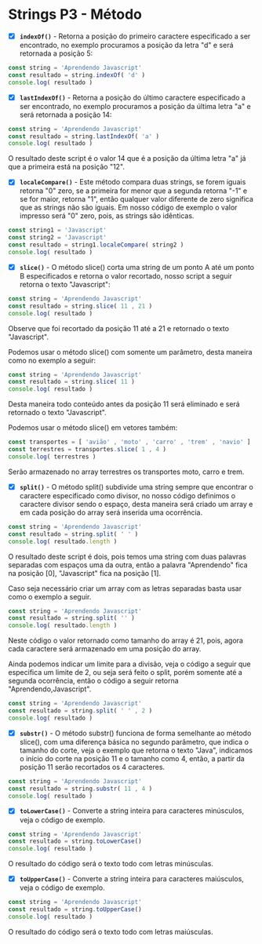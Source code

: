 # Strings P3 - Método

- [X] **`indexOf()`** - Retorna a posição do primeiro caractere especificado a ser encontrado, no exemplo procuramos a posição da letra "d" e será retornada a posição 5:

```js
const string = 'Aprendendo Javascript'
const resultado = string.indexOf( 'd' )
console.log( resultado )
```

- [X] **`lastIndexOf()`** - Retorna a posição do último caractere especificado a ser encontrado, no exemplo procuramos a posição da última letra "a" e será retornada a posição 14:

```js
const string = 'Aprendendo Javascript'
const resultado = string.lastIndexOf( 'a' )
console.log( resultado )
```

O resultado deste script é o valor 14 que é a posição da última letra "a" já que a primeira está na posição "12".

- [X] **`localeCompare()`** - Este método compara duas strings, se forem iguais retorna "0" zero, se a primeira for menor que a segunda retorna "-1" e se for maior, retorna "1", então qualquer valor diferente de zero significa que as strings não são iguais. Em nosso código de exemplo o valor impresso será "0" zero, pois, as strings são idênticas.

```js
const string1 = 'Javascript'
const string2 = 'Javascript'
const resultado = string1.localeCompare( string2 )
console.log( resultado )
```

- [X] **`slice()`** - O método slice() corta uma string de um ponto A até um ponto B especificados e retorna o valor recortado, nosso script a seguir retorna o texto "Javascript":

```js
const string = 'Aprendendo Javascript'
const resultado = string.slice( 11 , 21 )
console.log( resultado )
```

Observe que foi recortado da posição 11 até a 21 e retornado o texto "Javascript".

Podemos usar o método slice() com somente um parâmetro, desta maneira como no exemplo a seguir:

```js
const string = 'Aprendendo Javascript'
const resultado = string.slice( 11 )
console.log( resultado )
```

Desta maneira todo conteúdo antes da posição 11 será eliminado e será retornado o texto "Javascript".

Podemos usar o método slice() em vetores também:

```js
const transportes = [ 'avião' , 'moto' , 'carro' , 'trem' , 'navio' ]
const terrestres = transportes.slice( 1 , 4 )
console.log( terrestres )
```

Serão armazenado no array terrestres os transportes moto, carro e trem.

- [X] **`split()`** - O método split() subdivide uma string sempre que encontrar o caractere especificado como divisor, no nosso código definimos o caractere divisor sendo o espaço, desta maneira será criado um array e em cada posição do array será inserida uma ocorrência.

```js
const string = 'Aprendendo Javascript'
const resultado = string.split( ' ' )
console.log( resultado.length )
```

O resultado deste script é dois, pois temos uma string com duas palavras separadas com espaços uma da outra, então a palavra "Aprendendo" fica na posição [0], "Javascript" fica na posição [1].

Caso seja necessário criar um array com as letras separadas basta usar como o exemplo a seguir.

```js
const string = 'Aprendendo Javascript'
const resultado = string.split( '' )
console.log( resultado.length )
```

Neste código o valor retornado como tamanho do array é 21, pois, agora cada caractere será armazenado em
uma posição do array.

Ainda podemos indicar um limite para a divisão, veja o código a seguir que especifica um limite de 2, ou seja será feito o split, porém somente até a segunda ocorrência, então o código a seguir retorna "Aprendendo,Javascript".

```js
const string = 'Aprendendo Javascript'
const resultado = string.split( ' ' , 2 )
console.log( resultado )
```

- [X] **`substr()`** - O método substr() funciona de forma semelhante ao método slice(), com uma diferença básica no segundo parâmetro, que indica o tamanho do corte, veja o exemplo que retorna o texto "Java", indicamos o início do corte na posição 11 e o tamanho como 4, então, a partir da posição 11 serão recortados os 4 caracteres.

```js
const string = 'Aprendendo Javascript'
const resultado = string.substr( 11 , 4 )
console.log( resultado )
```

- [X] **`toLowerCase()`** - Converte a string inteira para caracteres minúsculos, veja o código de exemplo.

```js
const string = 'Aprendendo Javascript'
const resultado = string.toLowerCase()
console.log( resultado )
```

O resultado do código será o texto todo com letras minúsculas.

- [X] **`toUpperCase()`** - Converte a string inteira para caracteres maiúsculos, veja o código de exemplo.

```js
const string = 'Aprendendo Javascript'
const resultado = string.toUpperCase()
console.log( resultado )
```

O resultado do código será o texto todo com letras maiúsculas.
